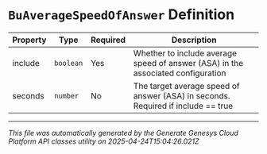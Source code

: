 # `BuAverageSpeedOfAnswer` Definition

| Property | Type | Required | Description |
|----------|------|----------|-------------|
| include | `boolean` | Yes | Whether to include average speed of answer (ASA) in the associated configuration |
| seconds | `number` | No | The target average speed of answer (ASA) in seconds. Required if include == true |

---

*This file was automatically generated by the Generate Genesys Cloud Platform API classes utility on 2025-04-24T15:04:26.021Z*
